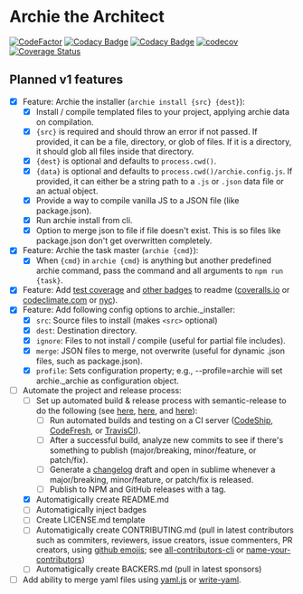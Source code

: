 # Archie the Architect

[![CodeFactor](https://www.codefactor.io/repository/github/thezimmee/archie/badge)](https://www.codefactor.io/repository/github/thezimmee/archie)
[![Codacy Badge](https://api.codacy.com/project/badge/Grade/5323e8ecc9e94a3abe87f86279365ddb)](https://www.codacy.com/app/thezimmee/archie?utm_source=github.com&amp;utm_medium=referral&amp;utm_content=thezimmee/archie&amp;utm_campaign=Badge_Grade)
[![Codacy Badge](https://api.codacy.com/project/badge/Coverage/5323e8ecc9e94a3abe87f86279365ddb)](https://www.codacy.com/app/thezimmee/archie?utm_source=github.com&utm_medium=referral&utm_content=thezimmee/archie&utm_campaign=Badge_Coverage)
[![codecov](https://codecov.io/gh/thezimmee/archie/branch/v1/graph/badge.svg)](https://codecov.io/gh/thezimmee/archie)
[![Coverage Status](https://coveralls.io/repos/github/thezimmee/archie/badge.svg?branch=v1)](https://coveralls.io/github/thezimmee/archie?branch=v1)

## Planned v1 features

- [x] Feature: Archie the installer (`archie install {src} {dest}`):
    - [x] Install / compile templated files to your project, applying archie data on compilation.
    - [x] `{src}` is required and should throw an error if not passed. If provided, it can be a file, directory, or glob of files. If it is a directory, it should glob all files inside that directory.
    - [x] `{dest}` is optional and defaults to `process.cwd()`.
    - [x] `{data}` is optional and defaults to `process.cwd()/archie.config.js`. If provided, it can either be a string path to a `.js` or `.json` data file or an actual object.
    - [x] Provide a way to compile vanilla JS to a JSON file (like package.json).
    - [x] Run archie install from cli.
    - [x] Option to merge json to file if file doesn't exist. This is so files like package.json don't get overwritten completely.
- [x] Feature: Archie the task master (`archie {cmd}`):
    - [x] When `{cmd}` in `archie {cmd}` is anything but another predefined archie command, pass the command and all arguments to `npm run {task}`.
- [x] Feature: Add [test coverage](https://docs.codeclimate.com/docs/setting-up-test-coverage) and [other badges](https://github.com/dwyl/repo-badges) to readme ([coveralls.io](https://coveralls.io) or [codeclimate.com](https://codeclimate.com) or [nyc](https://libraries.io/npm/nyc)).
- [x] Feature: Add following config options to archie._installer:
    - [x] `src`: Source files to install (makes `<src>` optional)
    - [x] `dest`: Destination directory.
    - [x] `ignore`: Files to not install / compile (useful for partial file includes).
    - [x] `merge`: JSON files to merge, not overwrite (useful for dynamic .json files, such as package.json).
    - [x] `profile`: Sets configuration property; e.g., --profile=archie will set archie._archie as configuration object.
- [ ] Automate the project and release process:
    - [ ] Set up automated build & release process with semantic-release to do the following (see [here](https://hackernoon.com/automate-npm-releases-with-semantic-release-and-human-written-change-logs-2adb1dce487), [here](https://ciphertrick.com/2017/04/10/automate-package-publishing-nodejs-semantic-release/), and [here](https://oncletom.io/2016/npm-release/)):
        - [ ] Run automated builds and testing on a CI server ([CodeShip](https://codeship.com/features), [CodeFresh](https://codefresh.io/), or [TravisCI](travis-ci.com)).
        - [ ] After a successful build, analyze new commits to see if there's something to publish (major/breaking, minor/feature, or patch/fix).
        - [ ] Generate a [changelog](http://keepachangelog.com/) draft and open in sublime whenever a major/breaking, minor/feature, or patch/fix is released.
        - [ ] Publish to NPM and GitHub releases with a tag.
    - [x] Automatigically create README.md
    - [ ] Automatigically inject badges
    - [ ] Create LICENSE.md template
    - [ ] Automatigically create CONTRIBUTING.md (pull in latest contributors such as commiters, reviewers, issue creators, issue commenters, PR creators, using [github emojis](https://www.webpagefx.com/tools/emoji-cheat-sheet/); see [all-contributors-cli](https://www.npmjs.com/package/all-contributors-cli) or [name-your-contributors](https://github.com/richardlitt/name-your-contributors))
    - [ ] Automatigically create BACKERS.md (pull in latest sponsors)
- [ ] Add ability to merge yaml files using [yaml.js](https://github.com/jeremyfa/yaml.js) or [write-yaml](https://github.com/jonschlinkert/write-yaml).